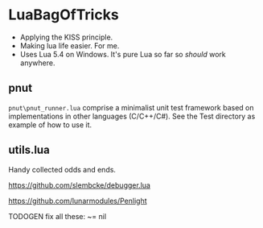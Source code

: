 # LuaBagOfTricks

- Applying the KISS principle.
- Making lua life easier. For me.
- Uses Lua 5.4 on Windows. It's pure Lua so far so *should* work anywhere.

## pnut
`pnut\pnut_runner.lua` comprise a minimalist unit test framework based on implementations in other languages (C/C++/C#).
See the Test directory as example of how to use it.

## utils.lua
Handy collected odds and ends.



https://github.com/slembcke/debugger.lua

https://github.com/lunarmodules/Penlight


TODOGEN fix all these:  ~= nil

